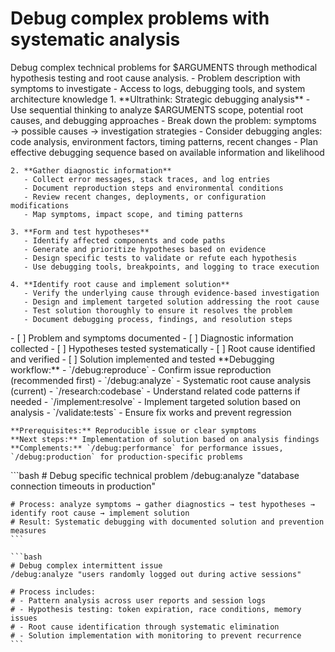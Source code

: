 # Debug complex problems with systematic analysis

<instructions>
  <context>
    Debug complex technical problems for $ARGUMENTS through methodical hypothesis testing and root cause analysis.
  </context>

  <requirements>
    - Problem description with symptoms to investigate
    - Access to logs, debugging tools, and system architecture knowledge
  </requirements>

  <execution>
    1. **Ultrathink: Strategic debugging analysis**
       - Use sequential thinking to analyze $ARGUMENTS scope, potential root causes, and debugging approaches
       - Break down the problem: symptoms → possible causes → investigation strategies
       - Consider debugging angles: code analysis, environment factors, timing patterns, recent changes
       - Plan effective debugging sequence based on available information and likelihood

    2. **Gather diagnostic information**
       - Collect error messages, stack traces, and log entries
       - Document reproduction steps and environmental conditions
       - Review recent changes, deployments, or configuration modifications
       - Map symptoms, impact scope, and timing patterns

    3. **Form and test hypotheses**
       - Identify affected components and code paths
       - Generate and prioritize hypotheses based on evidence
       - Design specific tests to validate or refute each hypothesis
       - Use debugging tools, breakpoints, and logging to trace execution

    4. **Identify root cause and implement solution**
       - Verify the underlying cause through evidence-based investigation
       - Design and implement targeted solution addressing the root cause
       - Test solution thoroughly to ensure it resolves the problem
       - Document debugging process, findings, and resolution steps
  </execution>

  <validation>
    - [ ] Problem and symptoms documented
    - [ ] Diagnostic information collected
    - [ ] Hypotheses tested systematically
    - [ ] Root cause identified and verified
    - [ ] Solution implemented and tested
  </validation>

  <workflow>
    **Debugging workflow:**
    - `/debug:reproduce` - Confirm issue reproduction (recommended first)
    - `/debug:analyze` - Systematic root cause analysis (current)
    - `/research:codebase` - Understand related code patterns if needed
    - `/implement:resolve` - Implement targeted solution based on analysis
    - `/validate:tests` - Ensure fix works and prevent regression

    **Prerequisites:** Reproducible issue or clear symptoms
    **Next steps:** Implementation of solution based on analysis findings
    **Complements:** `/debug:performance` for performance issues, `/debug:production` for production-specific problems
  </workflow>

  <examples>
    ```bash
    # Debug specific technical problem
    /debug:analyze "database connection timeouts in production"

    # Process: analyze symptoms → gather diagnostics → test hypotheses → identify root cause → implement solution
    # Result: Systematic debugging with documented solution and prevention measures
    ```

    ```bash
    # Debug complex intermittent issue
    /debug:analyze "users randomly logged out during active sessions"

    # Process includes:
    # - Pattern analysis across user reports and session logs
    # - Hypothesis testing: token expiration, race conditions, memory issues
    # - Root cause identification through systematic elimination
    # - Solution implementation with monitoring to prevent recurrence
    ```

  </examples>
</instructions>
